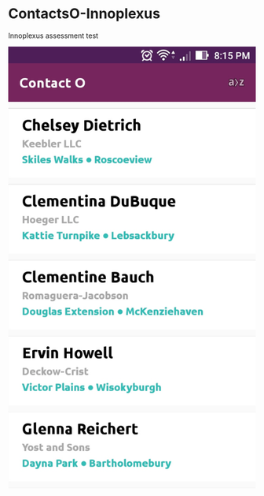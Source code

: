 # ContactsO-Innoplexus
Innoplexus assessment test


![alt text](https://github.com/manojbhadane/ContactsO-Innoplexus/blob/master/Screenshot_20180128-201552.jpg)
